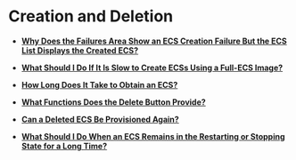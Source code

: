 # Creation and Deletion<a name="EN-US_TOPIC_0018073208"></a>

-   **[Why Does the Failures Area Show an ECS Creation Failure But the ECS List Displays the Created ECS?](why-does-the-failures-area-show-an-ecs-creation-failure-but-the-ecs-list-displays-the-created-ecs.md)**  

-   **[What Should I Do If It Is Slow to Create ECSs Using a Full-ECS Image?](what-should-i-do-if-it-is-slow-to-create-ecss-using-a-full-ecs-image.md)**  

-   **[How Long Does It Take to Obtain an ECS?](how-long-does-it-take-to-obtain-an-ecs.md)**  

-   **[What Functions Does the Delete Button Provide?](what-functions-does-the-delete-button-provide.md)**  

-   **[Can a Deleted ECS Be Provisioned Again?](can-a-deleted-ecs-be-provisioned-again.md)**  

-   **[What Should I Do When an ECS Remains in the Restarting or Stopping State for a Long Time?](what-should-i-do-when-an-ecs-remains-in-the-restarting-or-stopping-state-for-a-long-time.md)**  


